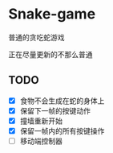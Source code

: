 # Snake-game

普通的贪吃蛇游戏

正在尽量更新的不那么普通

## TODO

- [x] 食物不会生成在蛇的身体上
- [x] 保留下一帧的按键动作
- [x] 撞墙重新开始
- [x] 保留一帧内的所有按键操作
- [ ] 移动端控制器